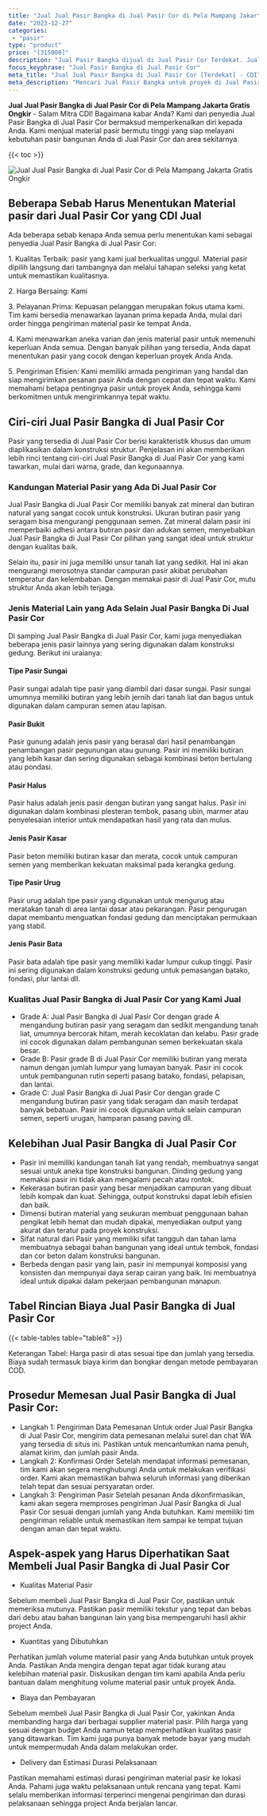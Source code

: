 ```yaml
---
title: "Jual Jual Pasir Bangka di Jual Pasir Cor di Pela Mampang Jakarta Gratis Ongkir"
date: "2023-12-27"
categories:
 - "pasir"
type: "product"
price: "[315000]"
description: "Jual Pasir Bangka dijual di Jual Pasir Cor Terdekat. Jual Pasir Bangka ini sering dipakai dalam proyek konstruksi sebagai material adukan yang terpilih dan halus. Silakan hubungi kami untuk informasi lebih lanjut."
focus_keyphrase: "Jual Pasir Bangka di Jual Pasir Cor"
meta_title: "Jual Jual Pasir Bangka di Jual Pasir Cor [Terdekat] - CDI"
meta_description: "Mencari Jual Pasir Bangka untuk proyek di Jual Pasir Cor? Kami menyediakan Jual Pasir Bangka berkualitas untuk material adukan. Segera dapatkan penawaran terbaik."
---
```


**Jual Jual Pasir Bangka di Jual Pasir Cor di Pela Mampang Jakarta Gratis Ongkir** - Salam Mitra CDI! Bagaimana kabar Anda? Kami dari penyedia Jual Pasir Bangka di Jual Pasir Cor bermaksud memperkenalkan diri kepada Anda. Kami menjual material pasir bermutu tinggi yang siap melayani kebutuhan pasir bangunan Anda di Jual Pasir Cor dan area sekitarnya.

{{< toc >}}

![Jual Jual Pasir Bangka di Jual Pasir Cor di Pela Mampang Jakarta Gratis Ongkir](/images/pasir/pasir-bangunan-27.jpg)

## Beberapa Sebab Harus Menentukan Material pasir dari Jual Pasir Cor yang CDI Jual

Ada beberapa sebab kenapa Anda semua perlu menentukan kami sebagai penyedia Jual Pasir Bangka di Jual Pasir Cor:

1\.  Kualitas Terbaik: pasir yang kami jual berkualitas unggul. Material pasir dipilih langsung dari tambangnya dan melalui tahapan seleksi yang ketat untuk memastikan kualitasnya.

2\.  Harga Bersaing: Kami

3\.  Pelayanan Prima: Kepuasan pelanggan merupakan fokus utama kami. Tim kami bersedia menawarkan layanan prima kepada Anda, mulai dari order hingga pengiriman material pasir ke tempat Anda.

4\.  Kami menawarkan aneka varian dan jenis material pasir untuk memenuhi keperluan Anda semua. Dengan banyak pilihan yang tersedia, Anda dapat menentukan pasir yang cocok dengan keperluan proyek Anda Anda.

5\.  Pengiriman Efisien: Kami memiliki armada pengiriman yang handal dan siap mengirimkan pesanan pasir Anda dengan cepat dan tepat waktu. Kami memahami betapa pentingnya pasir untuk proyek Anda, sehingga kami berkomitmen untuk mengirimkannya tepat waktu.

## Ciri-ciri Jual Pasir Bangka di Jual Pasir Cor

Pasir yang tersedia di Jual Pasir Cor berisi karakteristik khusus dan umum diaplikasikan dalam konstruksi struktur. Penjelasan ini akan memberikan lebih rinci tentang ciri-ciri Jual Pasir Bangka di Jual Pasir Cor yang kami tawarkan, mulai dari warna, grade, dan kegunaannya.

### Kandungan Material Pasir yang Ada Di Jual Pasir Cor

Jual Pasir Bangka di Jual Pasir Cor memiliki banyak zat mineral dan butiran natural yang sangat cocok untuk konstruksi. Ukuran butiran pasir yang seragam bisa mengurangi penggunaan semen. Zat mineral dalam pasir ini memperbaiki adhesi antara butiran pasir dan adukan semen, menyebabkan Jual Pasir Bangka di Jual Pasir Cor pilihan yang sangat ideal untuk struktur dengan kualitas baik.

Selain itu, pasir ini juga memiliki unsur tanah liat yang sedikit. Hal ini akan mengurangi merosotnya standar campuran pasir akibat perubahan temperatur dan kelembaban. Dengan memakai pasir di Jual Pasir Cor, mutu struktur Anda akan lebih terjaga.

### Jenis Material Lain yang Ada Selain Jual Pasir Bangka Di Jual Pasir Cor

Di samping Jual Pasir Bangka di Jual Pasir Cor, kami juga menyediakan beberapa jenis pasir lainnya yang sering digunakan dalam konstruksi gedung. Berikut ini uraianya:

#### Tipe Pasir Sungai

Pasir sungai adalah tipe pasir yang diambil dari dasar sungai. Pasir sungai umumnya memiliki butiran yang lebih jernih dari tanah liat dan bagus untuk digunakan dalam campuran semen atau lapisan.

#### Pasir Bukit

Pasir gunung adalah jenis pasir yang berasal dari hasil penambangan penambangan pasir pegunungan atau gunung. Pasir ini memiliki butiran yang lebih kasar dan sering digunakan sebagai kombinasi beton bertulang atau pondasi.

#### Pasir Halus

Pasir halus adalah jenis pasir dengan butiran yang sangat halus. Pasir ini digunakan dalam kombinasi plesteran tembok, pasang ubin, marmer atau penyelesaian interior untuk mendapatkan hasil yang rata dan mulus.

#### Jenis Pasir Kasar

Pasir beton memiliki butiran kasar dan merata, cocok untuk campuran semen yang memberikan kekuatan maksimal pada kerangka gedung.

#### Tipe Pasir Urug

Pasir urug adalah tipe pasir yang digunakan untuk mengurug atau meratakan tanah di area lantai dasar atau pekarangan. Pasir pengurugan dapat membantu menguatkan fondasi gedung dan menciptakan permukaan yang stabil.

#### Jenis Pasir Bata

Pasir bata adalah tipe pasir yang memiliki kadar lumpur cukup tinggi. Pasir ini sering digunakan dalam konstruksi gedung untuk pemasangan batako, fondasi, plur lantai dll.

### Kualitas Jual Pasir Bangka di Jual Pasir Cor yang Kami Jual

*   Grade A: Jual Pasir Bangka di Jual Pasir Cor dengan grade A mengandung butiran pasir yang seragam dan sedikit mengandung tanah liat, umumnya bercorak hitam, merah kecoklatan dan kelabu. Pasir grade ini cocok digunakan dalam pembangunan semen berkekuatan skala besar.
*   Grade B: Pasir grade B di Jual Pasir Cor memiliki butiran yang merata namun dengan jumlah lumpur yang lumayan banyak. Pasir ini cocok untuk pembangunan rutin seperti pasang batako, fondasi, pelapisan, dan lantai.
*   Grade C: Jual Pasir Bangka di Jual Pasir Cor dengan grade C mengandung butiran pasir yang tidak seragam dan masih terdapat banyak bebatuan. Pasir ini cocok digunakan untuk selain campuran semen, seperti urugan, hamparan pasang paving dll.

## Kelebihan Jual Pasir Bangka di Jual Pasir Cor

*   Pasir ini memiliki kandungan tanah liat yang rendah, membuatnya sangat sesuai untuk aneka tipe konstruksi bangunan. Dinding gedung yang memakai pasir ini tidak akan mengalami pecah atau rontok.
*   Kekerasan butiran pasir yang besar menjadikan campuran yang dibuat lebih kompak dan kuat. Sehingga, output konstruksi dapat lebih efisien dan baik.
*   Dimensi butiran material yang seukuran membuat penggunaan bahan pengikat lebih hemat dan mudah dipakai, menyediakan output yang akurat dan teratur pada proyek konstruksi.
*   Sifat natural dari Pasir yang memiliki sifat tangguh dan tahan lama membuatnya sebagai bahan bangunan yang ideal untuk tembok, fondasi dan cor beton dalam konstruksi bangunan.
*   Berbeda dengan pasir yang lain, pasir ini mempunyai komposisi yang konsisten dan mempunyai daya serap cairan yang baik. Ini membuatnya ideal untuk dipakai dalam pekerjaan pembangunan manapun.

## Tabel Rincian Biaya Jual Pasir Bangka di Jual Pasir Cor

{{< table-tables table="table8" >}}

Keterangan Tabel: Harga pasir di atas sesuai tipe dan jumlah yang tersedia. Biaya sudah termasuk biaya kirim dan bongkar dengan metode pembayaran COD.

## Prosedur Memesan Jual Pasir Bangka di Jual Pasir Cor:

*   Langkah 1: Pengiriman Data Pemesanan
Untuk order Jual Pasir Bangka di Jual Pasir Cor, mengirim data pemesanan melalui surel dan chat WA yang tersedia di situs ini. Pastikan untuk mencantumkan nama penuh, alamat kirim, dan jumlah pasir Anda.
*   Langkah 2: Konfirmasi Order
Setelah mendapat informasi pemesanan, tim kami akan segera menghubungi Anda untuk melakukan verifikasi order. Kami akan memastikan bahwa seluruh informasi yang diberikan telah tepat dan sesuai persyaratan order.
*   Langkah 3: Pengiriman Pasir
Setelah pesanan Anda dikonfirmasikan, kami akan segera memproses pengiriman Jual Pasir Bangka di Jual Pasir Cor sesuai dengan jumlah yang Anda butuhkan. Kami memiliki tim pengiriman reliable untuk memastikan item sampai ke tempat tujuan dengan aman dan tepat waktu.

## Aspek-aspek yang Harus Diperhatikan Saat Membeli Jual Pasir Bangka di Jual Pasir Cor

*   Kualitas Material Pasir

Sebelum membeli Jual Pasir Bangka di Jual Pasir Cor, pastikan untuk memeriksa mutunya. Pastikan pasir memiliki tekstur yang tepat dan bebas dari debu atau bahan bangunan lain yang bisa mempengaruhi hasil akhir project Anda.
*   Kuantitas yang Dibutuhkan

Perhatikan jumlah volume material pasir yang Anda butuhkan untuk proyek Anda. Pastikan Anda mengira dengan tepat agar tidak kurang atau kelebihan material pasir. Diskusikan dengan tim kami apabila Anda perlu bantuan dalam menghitung volume material pasir untuk proyek Anda.
*   Biaya dan Pembayaran

Sebelum membeli Jual Pasir Bangka di Jual Pasir Cor, yakinkan Anda membanding harga dari berbagai supplier material pasir. Pilih harga yang sesuai dengan budget Anda namun tetap memperhatikan kualitas pasir yang ditawarkan. Tim kami juga punya banyak metode bayar yang mudah untuk mempermudah Anda dalam melakukan order.
*   Delivery dan Estimasi Durasi Pelaksanaan

Pastikan memahami estimasi durasi pengiriman material pasir ke lokasi Anda. Pahami juga waktu pelaksanaan untuk rencana yang tepat. Kami selalu memberikan informasi terperinci mengenai pengiriman dan durasi pelaksanaan sehingga project Anda berjalan lancar.
